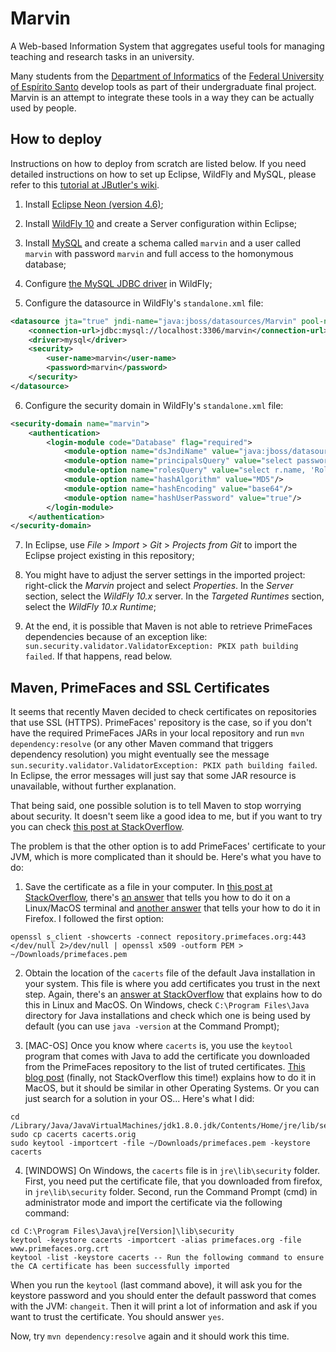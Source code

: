 # Marvin

A Web-based Information System that aggregates useful tools for managing teaching and research tasks in an university.

Many students from the [Department of Informatics](http://informatica.ufes.br) of the [Federal University of Espírito Santo](http://www.internacional.ufes.br/en) develop tools as part of their undergraduate final project. Marvin is an attempt to integrate these tools in a way they can be actually used by people.


## How to deploy

Instructions on how to deploy from scratch are listed below. If you need detailed instructions on how to set up Eclipse, WildFly and MySQL, please refer to this [tutorial at JButler's wiki](https://github.com/dwws-ufes/jbutler/wiki/Tutorial%3A-a-Java-EE-Web-Profile-application-with-JButler%2C-part-1).

1. Install [Eclipse Neon (version 4.6)](http://www.eclipse.org/);

2. Install [WildFly 10](http://wildfly.org) and create a Server configuration within Eclipse;

3. Install [MySQL](http://www.mysql.com/products/community/) and create a schema called `marvin` and a user called `marvin` with password `marvin` and full access to the homonymous database;

4. Configure [the MySQL JDBC driver](http://dev.mysql.com/downloads/connector/j/) in WildFly;

5. Configure the datasource in WildFly's `standalone.xml` file:

```XML
<datasource jta="true" jndi-name="java:jboss/datasources/Marvin" pool-name="MarvinPool" enabled="true" use-java-context="true">
    <connection-url>jdbc:mysql://localhost:3306/marvin</connection-url>
    <driver>mysql</driver>
    <security>
        <user-name>marvin</user-name>
        <password>marvin</password>
    </security>
</datasource>
```

6. Configure the security domain in WildFly's `standalone.xml` file:

```XML
<security-domain name="marvin">
    <authentication>
        <login-module code="Database" flag="required">
            <module-option name="dsJndiName" value="java:jboss/datasources/Marvin"/>
            <module-option name="principalsQuery" value="select password from Academic where email=?"/>
            <module-option name="rolesQuery" value="select r.name, 'Roles' from Role r inner join Academic_Role ar on r.id = ar.roles_id inner join Academic a on ar.Academic_id = a.id where email=?"/>
            <module-option name="hashAlgorithm" value="MD5"/>
            <module-option name="hashEncoding" value="base64"/>
            <module-option name="hashUserPassword" value="true"/>
        </login-module>
    </authentication>
</security-domain>
```

7. In Eclipse, use _File_ > _Import_ > _Git_ > _Projects from Git_ to import the Eclipse project existing in this repository;

8. You might have to adjust the server settings in the imported project: right-click the _Marvin_ project and select _Properties_. In the _Server_ section, select the _WildFly 10.x_ server. In the _Targeted Runtimes_ section, select the _WildFly 10.x Runtime_;

9. At the end, it is possible that Maven is not able to retrieve PrimeFaces dependencies because of an exception like: `sun.security.validator.ValidatorException: PKIX path building failed`. If that happens, read below.


## Maven, PrimeFaces and SSL Certificates

It seems that recently Maven decided to check certificates on repositories that use SSL (HTTPS). PrimeFaces' repository is the case, so if you don't have the required PrimeFaces JARs in your local repository and run `mvn dependency:resolve` (or any other Maven command that triggers dependency resolution) you might eventually see the message `sun.security.validator.ValidatorException: PKIX path building failed`. In Eclipse, the error messages will just say that some JAR resource is unavailable, without further explanation.

That being said, one possible solution is to tell Maven to stop worrying about security. It doesn't seem like a good idea to me, but if you want to try you can check [this post at StackOverflow](http://stackoverflow.com/questions/21252800/how-to-tell-maven-to-disregard-ssl-errors-and-trusting-all-certs).

The problem is that the other option is to add PrimeFaces' certificate to your JVM, which is more complicated than it should be. Here's what you have to do:

1. Save the certificate as a file in your computer. In [this post at StackOverflow](https://superuser.com/questions/97201/how-to-save-a-remote-server-ssl-certificate-locally-as-a-file), there's [an answer](https://superuser.com/a/641396/672373) that tells you how to do it on a Linux/MacOS terminal and [another answer](https://superuser.com/a/97203/672373) that tells your how to do it in Firefox. I followed the first option:

```
openssl s_client -showcerts -connect repository.primefaces.org:443 </dev/null 2>/dev/null | openssl x509 -outform PEM > ~/Downloads/primefaces.pem
```

2. Obtain the location of the `cacerts` file of the default Java installation in your system. This file is where you add certificates you trust in the next step. Again, there's an [answer at StackOverflow](http://stackoverflow.com/a/11937940/361343) that explains how to do this in Linux and MacOS. On Windows, check `C:\Program Files\Java` directory for Java installations and check which one is being used by default (you can use `java -version` at the Command Prompt);

3. [MAC-OS] Once you know where `cacerts` is, you use the `keytool` program that comes with Java to add the certificate you downloaded from the PrimeFaces repository to the list of truted certificates. [This blog post](https://blog.alwold.com/2011/06/30/how-to-trust-a-certificate-in-java-on-mac-os-x/) (finally, not StackOverflow this time!) explains how to do it in MacOS, but it should be similar in other Operating Systems. Or you can just search for a solution in your OS... Here's what I did:

```
cd /Library/Java/JavaVirtualMachines/jdk1.8.0.jdk/Contents/Home/jre/lib/security
sudo cp cacerts cacerts.orig
sudo keytool -importcert -file ~/Downloads/primefaces.pem -keystore cacerts
```
4. [WINDOWS] On Windows, the `cacerts` file is in `jre\lib\security` folder. First, you need put the certificate file, that you downloaded from firefox, in `jre\lib\security` folder. Second, run the Command Prompt (cmd) in administrator mode and import the certificate via the following command:

```
cd C:\Program Files\Java\jre[Version]\lib\security
keytool -keystore cacerts -importcert -alias primefaces.org -file www.primefaces.org.crt
keytool -list -keystore cacerts -- Run the following command to ensure the CA certificate has been successfully imported
```

When you run the `keytool` (last command above), it will ask you for the keystore password and you should enter the default password that comes with the JVM: `changeit`. Then it will print a lot of information and ask if you want to trust the certificate. You should answer `yes`.

Now, try `mvn dependency:resolve` again and it should work this time.
